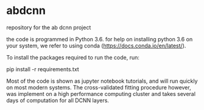 # abdcnn
repository for the ab dcnn project

the code is programmed in Python 3.6. for help on installing python 3.6 on your system, we refer to using conda (https://docs.conda.io/en/latest/).

To install the packages required to run the code, run:

pip install -r requirements.txt

Most of the code is shown as jupyter notebook tutorials, and will run quickly on most modern systems. The cross-validated fitting procedure however, was implement on a high performance computing cluster and takes several days of computation for all DCNN layers. 
